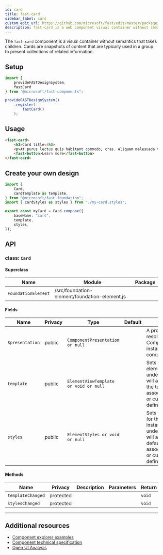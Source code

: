 ```yaml
---
id: card
title: fast-card
sidebar_label: card
custom_edit_url: https://github.com/microsoft/fast/edit/master/packages/web-components/fast-foundation/src/card/README.md
description: fast-card is a web component visual container without semantics that takes children.
---
```


The `fast-card` component is a visual container without semantics that takes children. Cards are snapshots of content that are typically used in a group to present collections of related information.

## Setup

```ts
import {
    provideFASTDesignSystem,
    fastCard
} from "@microsoft/fast-components";

provideFASTDesignSystem()
    .register(
        fastCard()
    );
```

## Usage

```html live
<fast-card>
    <h3>Card title</h3>
    <p>At purus lectus quis habitant commodo, cras. Aliquam malesuada velit a tortor. Felis orci tellus netus risus et ultricies augue aliquet.</p>
    <fast-button>Learn more</fast-button>
</fast-card>
```

## Create your own design

```ts
import {
    Card,
    cardTemplate as template,
} from "@microsoft/fast-foundation";
import { cardStyles as styles } from "./my-card.styles";

export const myCard = Card.compose({
    baseName: "card",
    template,
    styles,
});
```

## API



### class: `Card`

#### Superclass

| Name                | Module                                        | Package |
| ------------------- | --------------------------------------------- | ------- |
| `FoundationElement` | /src/foundation-element/foundation-element.js |         |

#### Fields

| Name            | Privacy | Type                                  | Default | Description                                                                                                                                                                         | Inherited From    |
| --------------- | ------- | ------------------------------------- | ------- | ----------------------------------------------------------------------------------------------------------------------------------------------------------------------------------- | ----------------- |
| `$presentation` | public  | `ComponentPresentation or null`       |         | A property which resolves the ComponentPresentation instance for the current component.                                                                                             | FoundationElement |
| `template`      | public  | `ElementViewTemplate or void or null` |         | Sets the template of the element instance. When undefined, the element will attempt to resolve the template from the associated presentation or custom element definition.          | FoundationElement |
| `styles`        | public  | `ElementStyles or void or null`       |         | Sets the default styles for the element instance. When undefined, the element will attempt to resolve default styles from the associated presentation or custom element definition. | FoundationElement |

#### Methods

| Name              | Privacy   | Description | Parameters | Return | Inherited From    |
| ----------------- | --------- | ----------- | ---------- | ------ | ----------------- |
| `templateChanged` | protected |             |            | `void` | FoundationElement |
| `stylesChanged`   | protected |             |            | `void` | FoundationElement |

<hr/>


## Additional resources

* [Component explorer examples](https://explore.fast.design/components/fast-card)
* [Component technical specification](https://github.com/microsoft/fast/blob/master/packages/web-components/fast-foundation/src/card/card.spec.md)
* [Open UI Analysis](https://open-ui.org/components/card.research)